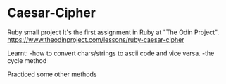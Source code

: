 # Caesar-Cipher
Ruby small project
It's the first assignment in Ruby at "The Odin Project".
             https://www.theodinproject.com/lessons/ruby-caesar-cipher

Learnt:
-how to convert chars/strings to ascii code and vice versa.
-the cycle method 

Practiced some other methods
